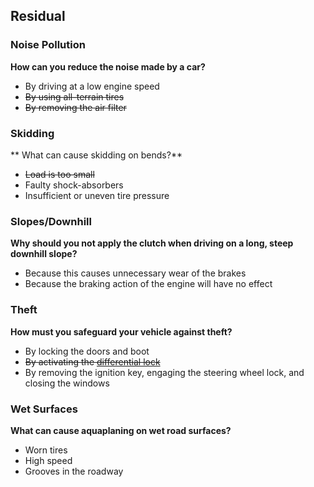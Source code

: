 ## Residual

### Noise Pollution

**How can you reduce the noise made by a car?**
- By driving at a low engine speed
- ~~By using all-terrain tires~~
- ~~By removing the air filter~~

### Skidding

** What can cause skidding on bends?**
- ~~Load is too small~~
- Faulty shock-absorbers
- Insufficient or uneven tire pressure

### Slopes/Downhill

**Why should you not apply the clutch when driving on a long, steep downhill slope?**
- Because this causes unnecessary wear of the brakes
- Because the braking action of the engine will have no effect

### Theft

**How must you safeguard your vehicle against theft?**
- By locking the doors and boot
- ~~By activating the [differential lock](https://en.wikipedia.org/wiki/Locking_differential)~~
- By removing the ignition key, engaging the steering wheel lock, and closing the windows

### Wet Surfaces

**What can cause aquaplaning on wet road surfaces?**
- Worn tires
- High speed
- Grooves in the roadway